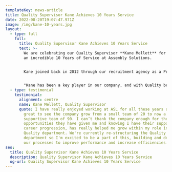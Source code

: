 ```yaml
---
templateKey: news-article
title: Quality Supervisor Kane Achieves 10 Years Service
date: 2022-08-20T19:07:47.971Z
image: /img/kane-10-years.jpg
layout:
  - type: full
    full:
      title: Quality Supervisor Kane Achieves 10 Years Service
      text: >-
        We are celebrating our Quality Supervisor **Kane Mellett** for reaching
        an incredible 10 Years of Service at Assembly Solutions. 


        K﻿ane joined back in 2012 through our recruitment agency as a Production Operator and very soon showed his skills and enthusiasm to work in the Quality department. Kane moved from building wiring harnesses for our Automotive customers, to a senior Quality Inspector role where he carried out all the QA for wiring harness work made by the Production Operators. It wasn't long after this that Kane proved he had the abilities and experience to step up to the role of Quality Supervisor for all wiring harness and control panel projects.


        "﻿Kane has been a key player in our company, and with Quality being one of our 4 core values, Kane's skill and commitment to ensuring all goods pass 100% before being packed and despatched, is vital to our success and continuing to retain customers. I'm looking forward to see Kane progress even further within the company and we hope to see him on our journey for another 10 years, if he can do it all again!" **Gareth Balshaw, Managing Director**
  - type: testimonial
    testimonial:
      alignment: centre
      name: Kane Mellett, Quality Supervisor
      quote: I have really enjoyed working at ASL for all these years and it has been
        great to see the company grow from a small team of 20 to now a strong &
        supportive team of 90. I can’t thank the company enough for the
        opportunities they have given me and knowing I have their support for
        career progression, has really helped me grow within my role in the
        Quality department. We're currently re-structuring the Quality
        department so I'm excited to be a part of this, building and developing
        our processes to improve performance and increase efficiencies.
seo:
  title: Quality Supervisor Kane Achieves 10 Years Service
  description: Quality Supervisor Kane Achieves 10 Years Service
  og-url: Quality Supervisor Kane Achieves 10 Years Service
---
```

